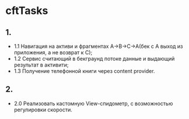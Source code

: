 ﻿# cftTasks
## 1.

*  1.1 Навигация на активи и фрагментах A->B->C->A(бек с А выход из приложения, а не возврат к C);
*  1.2 Сервис считающий в бекграунд потоке данные и выдающий результат в активити;
*  1.3 Получение телефонной книги через content provider.

## 2.

*  2.0 Реализовать кастомную View-спидометр, с возможностью регулировки скорости.